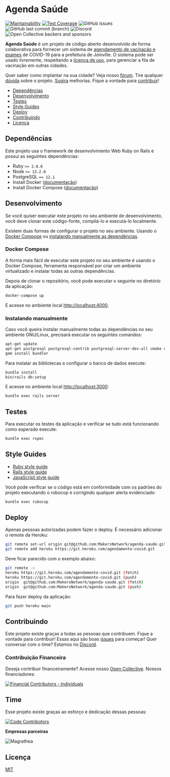 # Agenda Saúde

[![Maintainability](https://api.codeclimate.com/v1/badges/e426b0c2af754e57dd10/maintainability)](https://codeclimate.com/github/MakersNetwork/agenda-saude/maintainability)
[![Test Coverage](https://api.codeclimate.com/v1/badges/e426b0c2af754e57dd10/test_coverage)](https://codeclimate.com/github/MakersNetwork/agenda-saude/test_coverage)
![GitHub issues](https://img.shields.io/github/issues/makersnetwork/agenda-saude)
![GitHub last commit (branch)](https://img.shields.io/github/last-commit/makersnetwork/agenda-saude/main)
![Discord](https://img.shields.io/discord/713401243271168023)
![Open Collective backers and sponsors](https://img.shields.io/opencollective/all/makersnetwork)

**Agenda Saúde** é um projeto de código aberto desenvolvido de forma colaborativa para fornecer
um sistema de [agendamento de vacinação e exames](https://vacinajoinville.com.br/) de COVID-19 para a prefeitura de Joinville.
O sistema pode ser usado livremente, respeitando a [licença de uso](https://github.com/MakersNetwork/agenda-saude/blob/main/LICENSE), para gerenciar a fila de vacinação em outras cidades.

Quer saber como implantar na sua cidade? Veja nosso [fórum](https://github.com/MakersNetwork/agenda-saude/discussions/250). Tire qualquer [dúvida](https://github.com/MakersNetwork/agenda-saude/discussions) sobre o projeto. [Sugira](https://github.com/MakersNetwork/agenda-saude/issues) melhorias. Fique a vontade para [contribuir](#contribuindo)!

- [Dependências](#dependencias)
- [Desenvolvimento](#desenvolvimento)
- [Testes](#testes)
- [Style Guides](#style-guides)
- [Deploy](#deploy)
- [Contribuindo](contribuindo)
- [Licença](licenca)

## Dependências

Este projeto usa o framework de desenvolvimento Web Ruby on Rails e possui as seguintes
dependências:

- Ruby `>= 2.6.6`
- Node `>= 13.2.0`
- PostgreSQL `== 12.1`
- Install Docker ([documentação](https://docs.docker.com/install/overview/))
- Install Docker Compose ([documentação](https://docs.docker.com/compose/install/))

## Desenvolvimento

Se você quiser executar este projeto no seu ambiente de desenvolvimento,
você deve clonar este código-fonte, compilá-lo e executá-lo localmente.

Existem duas formas de configurar o projeto no seu ambiente. Usando o
[Docker Compose](#docker-compose) ou
[instalando manualmente as dependências](#instalando-manualmente).

### Docker Compose

A forma mais fácil de executar este projeto no seu ambiente é usando o
Docker Compose, ferramenta responsável por criar um ambiente virtualizado e
instalar todas as outras dependências.

Depois de clonar o repositório, você pode executar o seguinte no diretório da aplicação:

```sh
docker-compose up
```

E acesse no ambiente local [http://localhost:4000](http://localhost:4000).

### Instalando manualmente

Caso você queira instalar manualmente todas as dependências no seu ambiente GNU/Linux,
precisará executar os seguintes comandos:

```sh
apt-get update
apt-get postgresql postgresql-contrib postgresql-server-dev-all cmake nodejs libpq-dev
gem install bundler
```

Para instalar as bibliotecas e configurar o banco de dados execute:

```sh
bundle install
bin/rails db:setup
```

E acesse no ambiente local [http://localhost:3000](http://localhost:3000):

```sh
bundle exec rails server
```

## Testes

Para executar os testes da aplicação e verificar se tudo está funcionando como
esperado execute:

```sh
bundle exec rspec
```

## Style Guides

- [Ruby style guide](https://github.com/bbatsov/ruby-style-guide)
- [Rails style guide](https://github.com/bbatsov/rails-style-guide)
- [JavaScript style guide](https://github.com/airbnb/javascript)

Você pode verificar se o código está em conformidade com os padrões do projeto
executando o robocop e corrigindo qualquer alerta evidenciado:

```sh
bundle exec rubocop
```

## Deploy

Apenas pessoas autorizadas podem fazer o deploy. É necessário adicionar o remote da Heroku:

```sh
git remote set-url origin git@github.com:MakersNetwork/agenda-saude.git
git remote add heroku https://git.heroku.com/agendamento-covid.git
```

Deve ficar parecido com o exemplo abaixo:

``` sh
git remote -v
heroku https://git.heroku.com/agendamento-covid.git (fetch)
heroku https://git.heroku.com/agendamento-covid.git (push)
origin  git@github.com:MakersNetwork/agenda-saude.git (fetch)
origin  git@github.com:MakersNetwork/agenda-saude.git (push)
```

Para fazer deploy da aplicação:

```sh
git push heroku main
```

## Contribuindo

Este projeto existe graças a todas as pessoas que contribuem. Fique a vontade para contribuir! Essas aqui são boas [issues](https://github.com/MakersNetwork/agenda-saude/issues?q=is%3Aissue+is%3Aopen+label%3A%22good+first+issue%22) para começar! Quer conversar com o time? Estamos no [Discord](https://discord.gg/fcYkv9RvN7).

### Contribuição Financeira

Deseja contribuir financeiramente? Acesse nosso [Open Collective](https://opencollective.com/makersnetwork). Nossos financiadores:

[![Financial Contributors - Individuals](https://opencollective.com/makersnetwork/individuals.svg?width=890)](https://opencollective.com/makersnetwork)

## Time

Esse projeto existe graças ao esforço e dedicação dessas pessoas:

[![Code Contribotors](https://opencollective.com/makersnetwork/contributors.svg?width=890&button=false)](https://github.com/makersnetwork/agenda-saude/graphs/contributors)

**Empresas parceiras**

![Magrathea](https://user-images.githubusercontent.com/4171/112638262-d42f5680-8e1d-11eb-8dc5-157198ad6bef.png)

## Licença

[MIT](https://github.com/remarkablemark/html-react-parser/blob/master/LICENSE)
